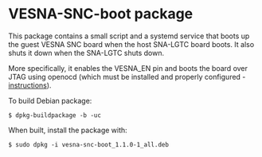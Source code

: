 # VESNA-SNC-boot package

This package contains a small script and a systemd service that boots up the
guest VESNA SNC board when the host SNA-LGTC board boots. It also shuts it down
when the SNA-LGTC shuts down.

More specifically, it enables the VESNA_EN pin and boots the board over JTAG
using openocd (which must be installed and properly configured - [instructions](https://github.com/avian2/vesna-drivers/blob/logatec-3/README.beaglebone.md)).

To build Debian package:

    $ dpkg-buildpackage -b -uc

When built, install the package with:

    $ sudo dpkg -i vesna-snc-boot_1.1.0-1_all.deb
